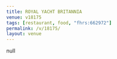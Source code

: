 ```yaml
---
title: ROYAL YACHT BRITANNIA
venue: v18175
tags: [restaurant, food, "fhrs:662972"]
permalink: /v/18175/
layout: venue
---
```

null